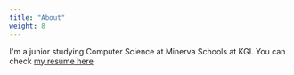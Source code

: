 ```yaml
---
title: "About"
weight: 8
---
```


I'm a junior studying Computer Science at Minerva Schools at KGI. You can check [my resume here]()

